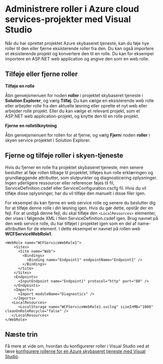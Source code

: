 <properties
   pageTitle="Administrere roller i Azure skyen services projekter med Visual Studio | Microsoft Azure"
   description="Få mere at vide, hvordan du tilføjer nye roller til projektet Azure skyen tjenesten eller fjerne eksisterende roller fra den ved hjælp af Visual Studio."
   services="visual-studio-online"
   documentationCenter="na"
   authors="TomArcher"
   manager="douge"
   editor="" />
<tags
   ms.service="multiple"
   ms.devlang="dotnet"
   ms.topic="article"
   ms.tgt_pltfrm="na"
   ms.workload="multiple"
   ms.date="08/15/2016"
   ms.author="tarcher" />

# <a name="managing-roles-in-the-azure-cloud-services-projects-with-visual-studio"></a>Administrere roller i Azure cloud services-projekter med Visual Studio

Når du har oprettet projektet Azure skybaseret tjeneste, kan du føje nye roller til den eller fjerne eksisterende roller fra den. Du kan også importere et eksisterende projekt og konvertere den til en rolle. Du kan for eksempel importere en ASP.NET web application og angive den som en web rolle.

## <a name="adding-or-removing-roles"></a>Tilføje eller fjerne roller

**Tilføje en rolle**

Åbn genvejsmenuen for noden **roller** i projektet skybaseret tjeneste i **Solution Explorer**, og vælg **Tilføj**. Du kan vælge en eksisterende web rolle eller arbejder rolle fra den aktuelle løsning eller oprette et nyt web eller arbejder rolle projekt. Eller du kan vælge et relevant projekt, som et ASP.NET web application-projekt, og knytte den til en rolle projekt.

**Fjerne en rolletilknytning**

Åbn genvejsmenuen for rollen for at fjerne, og vælg **Fjern**i noden **roller** i skyen service projektet i Solution Explorer.

## <a name="removing-and-adding-roles-in-your-cloud-service"></a>Fjerne og tilføje roller i skyen-tjeneste

Hvis du fjerner en rolle fra projektet skybaseret tjeneste, men senere beslutter at føje rollen tilbage til projektet, tilføjes kun rolle erklæringen og grundlæggende attributter, som slutpunkter og diagnosticering oplysninger. Ingen yderligere ressourcer eller referencer føjes til fil, ServiceDefinition.csdef eller ServiceConfiguration.cscfg fil. Hvis du vil tilføje disse oplysninger, har du vil tilføje den manuelt i disse filer igen.

For eksempel du kan fjerne en web service rolle og senere du beslutter dig for at tilføje denne rolle i din løsning igen. Hvis du gør dette, opstår der en fejl. For at undgå denne fejl, du skal tilføje den `<LocalResources>` elementer, der vises i følgende XML i filen ServiceDefinition.csdef igen. Brug navnet på den web service rolle, du har tilføjet i projektet igen som en del af name-attributten for de **<LocalStorage>** element. I dette eksempel er navnet på rollen web **WCFServiceWebRole1**.

    <WebRole name="WCFServiceWebRole1">
        <Sites>
          <Site name="Web">
            <Bindings>
              <Binding name="Endpoint1" endpointName="Endpoint1" />
            </Bindings>
          </Site>
        </Sites>
        <Endpoints>
          <InputEndpoint name="Endpoint1" protocol="http" port="80" />
        </Endpoints>
        <Imports>
          <Import moduleName="Diagnostics" />
        </Imports>
       <LocalResources>
          <LocalStorage name="WCFServiceWebRole1.svclog" sizeInMB="1000" cleanOnRoleRecycle="false" />
       </LocalResources>
    </WebRole>

## <a name="next-steps"></a>Næste trin

Få mere at vide om, hvordan du konfigurerer roller i Visual Studio ved at læse [konfigurere rollerne for en Azure skybaseret tjeneste med Visual Studio](vs-azure-tools-configure-roles-for-cloud-service.md).
